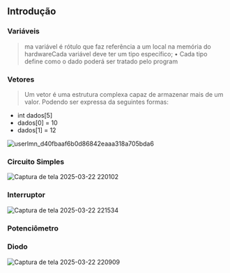 ## Introdução

### Variáveis 
>  ma variável é rótulo que faz referência a um local na memória do 
hardwareCada variável deve ter um tipo específico;
 • Cada tipo define como o dado poderá ser tratado pelo program

### Vetores 
> Um vetor é uma estrutura complexa capaz de armazenar mais de um valor. Podendo ser expressa da seguintes formas: 

- int dados[5]
- dados[0] = 10
- dados[1] = 12

![userlmn_d40fbaaf6b0d86842eaaa318a705bda6](https://github.com/user-attachments/assets/d0ad3401-a80d-4735-a73b-5ac717b83168)

### Circuito Simples

![Captura de tela 2025-03-22 220102](https://github.com/user-attachments/assets/72c4d2e5-9699-4076-ba93-62878dc6ec58)

### Interruptor

![Captura de tela 2025-03-22 221534](https://github.com/user-attachments/assets/de78aece-4599-4b00-9e71-6d58696ab27d)

### Potenciômetro

### Diodo 

![Captura de tela 2025-03-22 220909](https://github.com/user-attachments/assets/425d3cdd-5b73-43a3-aac6-1ba8bb2727ac)
